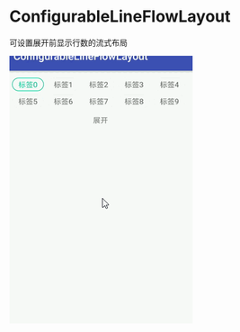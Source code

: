 # ConfigurableLineFlowLayout
可设置展开前显示行数的流式布局

![](https://github.com/xiaochilun/ConfigurableLineFlowLayout/blob/master/screenshots/shot.gif)
